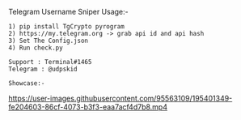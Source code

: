 Telegram Username Sniper
Usage:-
```
1) pip install TgCrypto pyrogram
2) https://my.telegram.org -> grab api id and api hash
3) Set The Config.json
4) Run check.py
```
```
Support : Terminal#1465
Telegram : @udpskid
```
```
Showcase:- 
```

https://user-images.githubusercontent.com/95563109/195401349-fe204603-86cf-4073-b3f3-eaa7acf4d7b8.mp4

